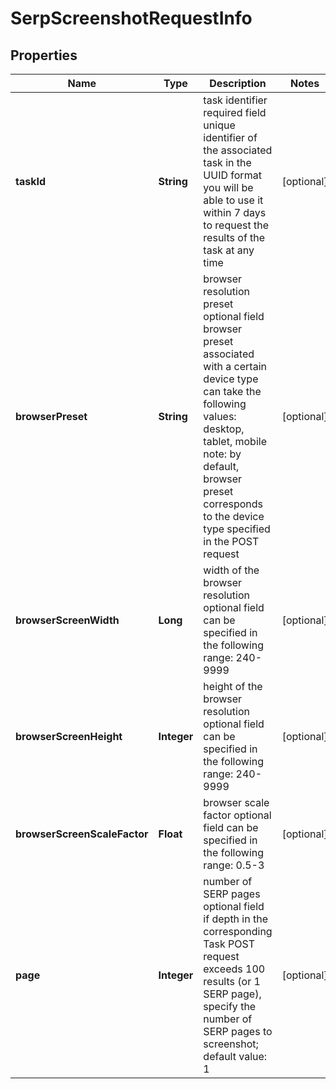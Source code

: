 

# SerpScreenshotRequestInfo


## Properties

| Name | Type | Description | Notes |
|------------ | ------------- | ------------- | -------------|
|**taskId** | **String** | task identifier required field unique identifier of the associated task in the UUID format you will be able to use it within 7 days to request the results of the task at any time |  [optional] |
|**browserPreset** | **String** | browser resolution preset optional field browser preset associated with a certain device type can take the following values: desktop, tablet, mobile note: by default, browser preset corresponds to the device type specified in the POST request |  [optional] |
|**browserScreenWidth** | **Long** | width of the browser resolution optional field can be specified in the following range: 240-9999 |  [optional] |
|**browserScreenHeight** | **Integer** | height of the browser resolution optional field can be specified in the following range: 240-9999 |  [optional] |
|**browserScreenScaleFactor** | **Float** | browser scale factor optional field can be specified in the following range: 0.5-3 |  [optional] |
|**page** | **Integer** | number of SERP pages optional field if depth in the corresponding Task POST request exceeds 100 results (or 1 SERP page), specify the number of SERP pages to screenshot; default value: 1 |  [optional] |



